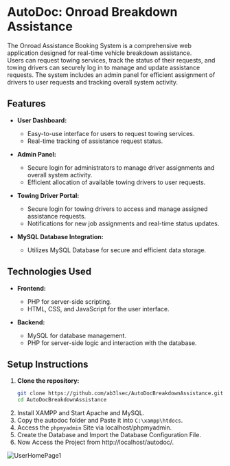# AutoDoc: Onroad Breakdown Assistance 

The Onroad Assistance Booking System is a comprehensive web application designed for real-time vehicle breakdown assistance.<br> Users can request towing services, track the status of their requests, and towing drivers can securely log in to manage and update assistance requests. The system includes an admin panel for efficient assignment of drivers to user requests and tracking overall system activity.

## Features

- **User Dashboard:**
  - Easy-to-use interface for users to request towing services.
  - Real-time tracking of assistance request status.
  
- **Admin Panel:**
  - Secure login for administrators to manage driver assignments and overall system activity.
  - Efficient allocation of available towing drivers to user requests.

- **Towing Driver Portal:**
  - Secure login for towing drivers to access and manage assigned assistance requests.
  - Notifications for new job assignments and real-time status updates.

- **MySQL Database Integration:**
  - Utilizes MySQL Database for secure and efficient data storage.

## Technologies Used

- **Frontend:**
  - PHP for server-side scripting.
  - HTML, CSS, and JavaScript for the user interface.
  
- **Backend:**
  - MySQL for database management.
  - PHP for server-side logic and interaction with the database.

## Setup Instructions

1. **Clone the repository:**
   ```bash
   git clone https://github.com/ab3lsec/AutoDocBreakdownAssistance.git
   cd AutoDocBreakdownAssistance
   ```
2. Install XAMPP and Start Apache and MySQL.
3. Copy the autodoc folder and Paste it into `C:\xampp\htdocs`.
4. Access the `phpmyadmin` Site via localhost/phpmyadmin.
5. Create the Database and Import the Database Configuration File.
6. Now Access the Project from http://localhost/autodoc/.
   
![UserHomePage1](https://github.com/ab3lsec/AutoDocBreakdownAssistance/assets/87868050/dad205a8-35b5-451c-9fac-c05fa6b910f2)

